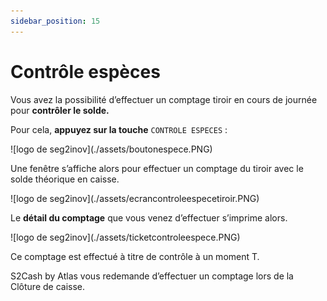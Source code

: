 ```yaml
---
sidebar_position: 15
---
```


# Contrôle espèces


Vous avez la possibilité d’effectuer un comptage tiroir en cours de journée pour **contrôler le solde.**

Pour cela, **appuyez sur la touche** ```CONTROLE ESPECES``` :

<div className="contenaireImg">
    ![logo de seg2inov](./assets/boutonespece.PNG)
</div>

Une fenêtre s’affiche alors pour effectuer un comptage du tiroir avec le solde théorique en caisse.


<div className="contenaireImg">
    ![logo de seg2inov](./assets/ecrancontroleespecetiroir.PNG)
</div>

Le **détail du comptage** que vous venez d’effectuer s’imprime alors.


<div className="contenaireImg">
    ![logo de seg2inov](./assets/ticketcontroleespece.PNG)
</div>


Ce comptage est effectué à titre de contrôle à un moment T.


S2Cash by Atlas vous redemande d’effectuer un comptage lors de la Clôture de caisse.
